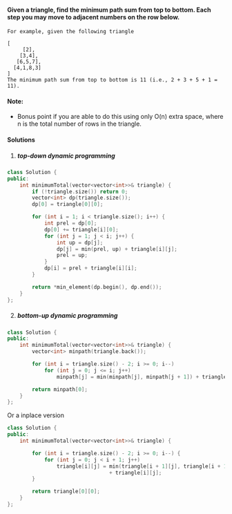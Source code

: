 #### Given a triangle, find the minimum path sum from top to bottom. Each step you may move to adjacent numbers on the row below.

```
For example, given the following triangle

[
     [2],
    [3,4],
   [6,5,7],
  [4,1,8,3]
]
The minimum path sum from top to bottom is 11 (i.e., 2 + 3 + 5 + 1 = 11).
```

#### Note:

- Bonus point if you are able to do this using only O(n) extra space, where n is the total number of rows in the triangle.


#### Solutions

1. ##### top-down dynamic programming

```c++
class Solution {
public:
    int minimumTotal(vector<vector<int>>& triangle) {
        if (!triangle.size()) return 0;
        vector<int> dp(triangle.size());
        dp[0] = triangle[0][0];

        for (int i = 1; i < triangle.size(); i++) {
            int prel = dp[0];
            dp[0] += triangle[i][0];
            for (int j = 1; j < i; j++) {
                int up = dp[j];
                dp[j] = min(prel, up) + triangle[i][j];
                prel = up;
            }
            dp[i] = prel + triangle[i][i];
        }

        return *min_element(dp.begin(), dp.end());
    }
};
```

2. ##### bottom-up dynamic programming


```c++
class Solution {
public:
    int minimumTotal(vector<vector<int>>& triangle) {
        vector<int> minpath(triangle.back());

        for (int i = triangle.size() - 2; i >= 0; i--)
            for (int j = 0; j <= i; j++)
                minpath[j] = min(minpath[j], minpath[j + 1]) + triangle[i][j];

        return minpath[0];
    }
};
```


Or a inplace version

```c++
class Solution {
public:
    int minimumTotal(vector<vector<int>>& triangle) {

        for (int i = triangle.size() - 2; i >= 0; i--) {
            for (int j = 0; j < i + 1; j++)
                triangle[i][j] = min(triangle[i + 1][j], triangle[i + 1][j + 1])
                                 + triangle[i][j];
        }

        return triangle[0][0];
    }
};
```